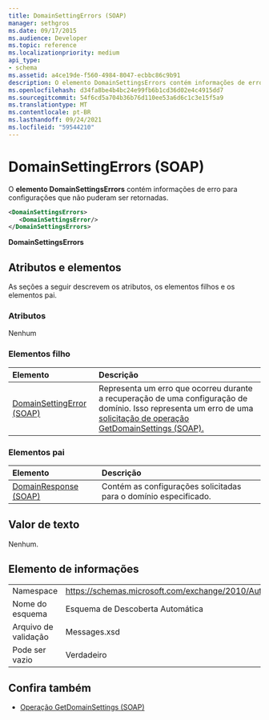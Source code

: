 ```yaml
---
title: DomainSettingErrors (SOAP)
manager: sethgros
ms.date: 09/17/2015
ms.audience: Developer
ms.topic: reference
ms.localizationpriority: medium
api_type:
- schema
ms.assetid: a4ce19de-f560-4984-8047-ecbbc86c9b91
description: O elemento DomainSettingsErrors contém informações de erro para configurações que não puderam ser retornadas.
ms.openlocfilehash: d34fa8be4b4bc24e99fb6b1cd36d02e4c4915dd7
ms.sourcegitcommit: 54f6cd5a704b36b76d110ee53a6d6c1c3e15f5a9
ms.translationtype: MT
ms.contentlocale: pt-BR
ms.lasthandoff: 09/24/2021
ms.locfileid: "59544210"
---
```

# <a name="domainsettingerrors-soap"></a>DomainSettingErrors (SOAP)

O **elemento DomainSettingsErrors** contém informações de erro para configurações que não puderam ser retornadas. 
  
```XML
<DomainSettingsErrors>
   <DomainSettingsError/>
</DomainSettingsErrors>
```

 **DomainSettingsErrors**
## <a name="attributes-and-elements"></a>Atributos e elementos

As seções a seguir descrevem os atributos, os elementos filhos e os elementos pai.
  
### <a name="attributes"></a>Atributos

Nenhum
  
### <a name="child-elements"></a>Elementos filho

|**Elemento**|**Descrição**|
|:-----|:-----|
|[DomainSettingError (SOAP)](domainsettingerror-soap.md) <br/> |Representa um erro que ocorreu durante a recuperação de uma configuração de domínio. Isso representa um erro de uma [solicitação de operação GetDomainSettings (SOAP).](getdomainsettings-operation-soap.md)  <br/> |
   
### <a name="parent-elements"></a>Elementos pai

|**Elemento**|**Descrição**|
|:-----|:-----|
|[DomainResponse (SOAP)](domainresponse-soap.md) <br/> |Contém as configurações solicitadas para o domínio especificado.  <br/> |
   
## <a name="text-value"></a>Valor de texto

Nenhum.
  
## <a name="element-information"></a>Elemento de informações

|||
|:-----|:-----|
|Namespace  <br/> |https://schemas.microsoft.com/exchange/2010/Autodiscover  <br/> |
|Nome do esquema  <br/> |Esquema de Descoberta Automática  <br/> |
|Arquivo de validação  <br/> |Messages.xsd  <br/> |
|Pode ser vazio  <br/> |Verdadeiro  <br/> |
   
## <a name="see-also"></a>Confira também

- [Operação GetDomainSettings (SOAP)](getdomainsettings-operation-soap.md)

